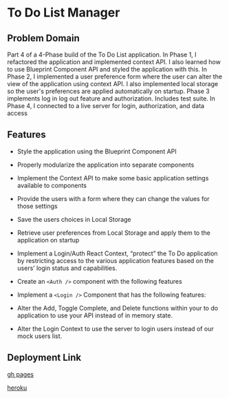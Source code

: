 # To Do List Manager

## Problem Domain

Part 4 of a 4-Phase build of the To Do List application. In Phase 1, I refactored the application and implemented context API. I also learned how to use Blueprint Component API and styled the application with this. In Phase 2, I implemented a user preference form where the user can alter the view of the application using context API. I also implemented local storage so the user's preferences are applied automatically on startup.  Phase 3 implements log in log out feature and authorization. Includes test suite. In Phase 4, I connected to a live server for login, authorization, and data access

## Features 

* Style the application using the Blueprint Component API

* Properly modularize the application into separate components

* Implement the Context API to make some basic application settings available to components

* Provide the users with a form where they can change the values for those settings

* Save the users choices in Local Storage

* Retrieve user preferences from Local Storage and apply them to the application on startup

* Implement a Login/Auth React Context, “protect” the To Do application by restricting access to the various application features based on the users’ login status and capabilities.

* Create an `<Auth />` component with the following features

* Implement a `<Login />` Component that has the following features:

* Alter the Add, Toggle Complete, and Delete functions within your to do application to use your API instead of in memory state.

* Alter the Login Context to use the server to login users instead of our mock users list.


## Deployment Link

[gh pages](https://sarahcreager.github.io/todo-app/)

[heroku](https://creager-todo-app-server.herokuapp.com/)


